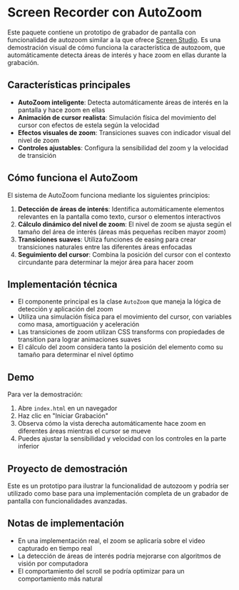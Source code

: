 # Screen Recorder con AutoZoom

Este paquete contiene un prototipo de grabador de pantalla con funcionalidad de autozoom similar a la que ofrece [Screen Studio](https://screen.studio/changelog). Es una demostración visual de cómo funciona la característica de autozoom, que automáticamente detecta áreas de interés y hace zoom en ellas durante la grabación.

## Características principales

- **AutoZoom inteligente**: Detecta automáticamente áreas de interés en la pantalla y hace zoom en ellas
- **Animación de cursor realista**: Simulación física del movimiento del cursor con efectos de estela según la velocidad
- **Efectos visuales de zoom**: Transiciones suaves con indicador visual del nivel de zoom
- **Controles ajustables**: Configura la sensibilidad del zoom y la velocidad de transición

## Cómo funciona el AutoZoom

El sistema de AutoZoom funciona mediante los siguientes principios:

1. **Detección de áreas de interés**: Identifica automáticamente elementos relevantes en la pantalla como texto, cursor o elementos interactivos
2. **Cálculo dinámico del nivel de zoom**: El nivel de zoom se ajusta según el tamaño del área de interés (áreas más pequeñas reciben mayor zoom)
3. **Transiciones suaves**: Utiliza funciones de easing para crear transiciones naturales entre las diferentes áreas enfocadas
4. **Seguimiento del cursor**: Combina la posición del cursor con el contexto circundante para determinar la mejor área para hacer zoom

## Implementación técnica

- El componente principal es la clase `AutoZoom` que maneja la lógica de detección y aplicación del zoom
- Utiliza una simulación física para el movimiento del cursor, con variables como masa, amortiguación y aceleración
- Las transiciones de zoom utilizan CSS transforms con propiedades de transition para lograr animaciones suaves
- El cálculo del zoom considera tanto la posición del elemento como su tamaño para determinar el nivel óptimo

## Demo

Para ver la demostración:

1. Abre `index.html` en un navegador
2. Haz clic en "Iniciar Grabación"
3. Observa cómo la vista derecha automáticamente hace zoom en diferentes áreas mientras el cursor se mueve
4. Puedes ajustar la sensibilidad y velocidad con los controles en la parte inferior

## Proyecto de demostración

Este es un prototipo para ilustrar la funcionalidad de autozoom y podría ser utilizado como base para una implementación completa de un grabador de pantalla con funcionalidades avanzadas.

## Notas de implementación

- En una implementación real, el zoom se aplicaría sobre el video capturado en tiempo real
- La detección de áreas de interés podría mejorarse con algoritmos de visión por computadora
- El comportamiento del scroll se podría optimizar para un comportamiento más natural
